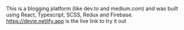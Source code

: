 This is a blogging platform (like dev.to and medium.com) and was built using React, Typescript, SCSS, Redux and Firebase.
https://devie.netlify.app is the live link to try it out
